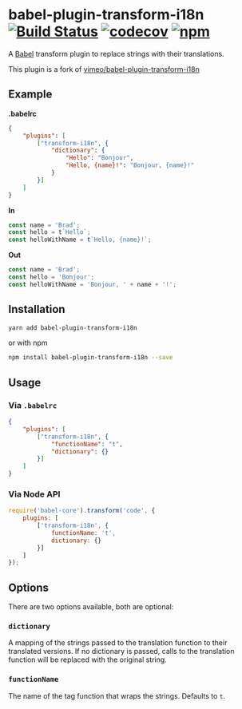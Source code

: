 # babel-plugin-transform-i18n [![Build Status](https://travis-ci.org/abumalick/babel-plugin-transform-i18n.svg?branch=master)](https://travis-ci.org/abumalick/babel-plugin-transform-i18n) [![codecov](https://codecov.io/gh/abumalick/babel-plugin-transform-i18n/branch/master/graph/badge.svg)](https://codecov.io/gh/abumalick/babel-plugin-transform-i18n) [![npm](https://img.shields.io/npm/v/babel-plugin-transform-i18n.svg?maxAge=2592000)](https://www.npmjs.com/package/babel-plugin-transform-i18n)

A [Babel](https://babeljs.io) transform plugin to replace strings with their translations.

This plugin is a fork of [vimeo/babel-plugin-transform-i18n](https://github.com/vimeo/babel-plugin-transform-i18n)

## Example

**.babelrc**

```json
{
    "plugins": [
        ["transform-i18n", {
            "dictionary": {
                "Hello": "Bonjour",
                "Hello, {name}!": "Bonjour, {name}!"
            }
        }]
    ]
}
```

**In**

```js
const name = 'Brad';
const hello = t`Hello`;
const helloWithName = t`Hello, {name}!`;
```

**Out**

```js
const name = 'Brad';
const hello = 'Bonjour';
const helloWithName = 'Bonjour, ' + name + '!';
```

## Installation

```bash
yarn add babel-plugin-transform-i18n
```

or with npm

```bash
npm install babel-plugin-transform-i18n --save
```

## Usage

### Via `.babelrc`

```json
{
    "plugins": [
        ["transform-i18n", {
            "functionName": "t",
            "dictionary": {}
        }]
    ]
}
```

### Via Node API

```js
require('babel-core').transform('code', {
    plugins: [
        ['transform-i18n', {
            functionName: 't',
            dictionary: {}
        }]
    ]
});
```

## Options

There are two options available, both are optional:

### `dictionary`

A mapping of the strings passed to the translation function to their translated versions. If no dictionary is passed, calls to the translation function will be replaced with the original string.

### `functionName`

The name of the tag function that wraps the strings. Defaults to `t`.

